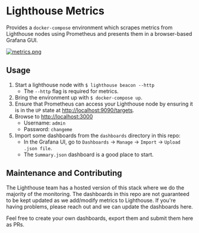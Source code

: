 # Lighthouse Metrics

Provides a `docker-compose` environment which scrapes metrics from Lighthouse
nodes using Prometheus and presents them in a browser-based Grafana GUI.

[![metrics.png](https://i.postimg.cc/0jw2SDw4/metrics.png)](https://postimg.cc/xN92DkgG)

## Usage

1. Start a lighthouse node with `$ lighthouse beacon --http`
    - The `--http` flag is required for metrics.
1. Bring the environment up with `$ docker-compose up`.
1. Ensure that Prometheus can access your Lighthouse node by ensuring it is in
   the `UP` state at [http://localhost:9090/targets](http://localhost:9090/targets).
1. Browse to [http://localhost:3000](http://localhost:3000)
    - Username: `admin`
    - Password: `changeme`
1. Import some dashboards from the `dashboards` directory in this repo:
    - In the Grafana UI, go to `Dashboards` -> `Manage` -> `Import` -> `Upload .json file`.
    - The `Summary.json` dashboard is a good place to start.

## Maintenance and Contributing

The Lighthouse team has a hosted version of this stack where we do the
majority of the monitoring. The dashboards in this repo are not guaranteed to
be kept updated as we add/modify metrics to Lighthouse. If you're having
problems, please reach out and we can update the dashboards here.

Feel free to create your own dashboards, export them and submit them here as
PRs.
